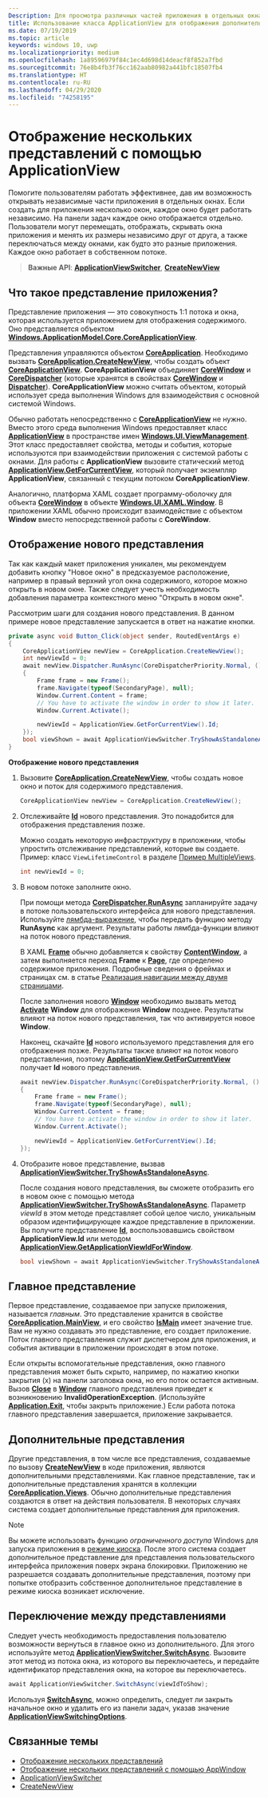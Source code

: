 ```yaml
---
Description: Для просмотра различных частей приложения в отдельных окнах следует использовать класс ApplicationView.
title: Использование класса ApplicationView для отображения дополнительных окон приложения
ms.date: 07/19/2019
ms.topic: article
keywords: windows 10, uwp
ms.localizationpriority: medium
ms.openlocfilehash: 1a89596979f84c1ec4d698d14deacf8f852a7fbd
ms.sourcegitcommit: 76e8b4fb3f76cc162aab80982a441bfc18507fb4
ms.translationtype: HT
ms.contentlocale: ru-RU
ms.lasthandoff: 04/29/2020
ms.locfileid: "74258195"
---
```

# <a name="show-multiple-views-with-applicationview"></a>Отображение нескольких представлений с помощью ApplicationView

Помогите пользователям работать эффективнее, дав им возможность открывать независимые части приложения в отдельных окнах. Если создать для приложения несколько окон, каждое окно будет работать независимо. На панели задач каждое окно отображается отдельно. Пользователи могут перемещать, отображать, скрывать окна приложения и менять их размеры независимо друг от друга, а также переключаться между окнами, как будто это разные приложения. Каждое окно работает в собственном потоке.

> **Важные API**: [**ApplicationViewSwitcher**](https://docs.microsoft.com/uwp/api/Windows.UI.ViewManagement.ApplicationViewSwitcher), [**CreateNewView**](https://docs.microsoft.com/uwp/api/windows.applicationmodel.core.coreapplication.createnewview)

## <a name="what-is-a-view"></a>Что такое представление приложения?

Представление приложения — это совокупность 1:1 потока и окна, которая используется приложением для отображения содержимого. Оно представляется объектом [**Windows.ApplicationModel.Core.CoreApplicationView**](https://docs.microsoft.com/uwp/api/Windows.ApplicationModel.Core.CoreApplicationView).

Представления управляются объектом [**CoreApplication**](https://docs.microsoft.com/uwp/api/Windows.ApplicationModel.Core.CoreApplication). Необходимо вызвать [**CoreApplication.CreateNewView**](https://docs.microsoft.com/uwp/api/windows.applicationmodel.core.coreapplication.createnewview), чтобы создать объект [**CoreApplicationView**](https://docs.microsoft.com/uwp/api/Windows.ApplicationModel.Core.CoreApplicationView). **CoreApplicationView** объединяет [**CoreWindow**](https://docs.microsoft.com/uwp/api/Windows.UI.Core.CoreWindow) и [**CoreDispatcher**](https://docs.microsoft.com/uwp/api/Windows.UI.Core.CoreDispatcher) (которые хранятся в свойствах [**CoreWindow**](https://docs.microsoft.com/uwp/api/windows.applicationmodel.core.coreapplicationview.corewindow) и [**Dispatcher**](https://docs.microsoft.com/uwp/api/windows.applicationmodel.core.coreapplicationview.dispatcher)). **CoreApplicationView** можно считать объектом, который использует среда выполнения Windows для взаимодействия с основной системой Windows.

Обычно работать непосредственно с [**CoreApplicationView**](https://docs.microsoft.com/uwp/api/Windows.ApplicationModel.Core.CoreApplicationView) не нужно. Вместо этого среда выполнения Windows предоставляет класс [**ApplicationView**](https://docs.microsoft.com/uwp/api/Windows.UI.ViewManagement.ApplicationView) в пространстве имен [**Windows.UI.ViewManagement**](https://docs.microsoft.com/uwp/api/Windows.UI.ViewManagement). Этот класс предоставляет свойства, методы и события, которые используются при взаимодействии приложения с системой работы с окнами. Для работы с **ApplicationView** вызовите статический метод [**ApplicationView.GetForCurrentView**](https://docs.microsoft.com/uwp/api/windows.ui.viewmanagement.applicationview.getforcurrentview), который получает экземпляр **ApplicationView**, связанный с текущим потоком **CoreApplicationView**.

Аналогично, платформа XAML создает программу-оболочку для объекта [**CoreWindow**](https://docs.microsoft.com/uwp/api/Windows.UI.Core.CoreWindow) в объекте [**Windows.UI.XAML.Window**](https://docs.microsoft.com/uwp/api/Windows.UI.Xaml.Window). В приложении XAML обычно происходит взаимодействие с объектом **Window** вместо непосредственной работы с **CoreWindow**.

## <a name="show-a-new-view"></a>Отображение нового представления

Так как каждый макет приложения уникален, мы рекомендуем добавить кнопку "Новое окно" в предсказуемое расположение, например в правый верхний угол окна содержимого, которое можно открыть в новом окне. Также следует учесть необходимость добавления параметра контекстного меню "Открыть в новом окне".

Рассмотрим шаги для создания нового представления. В данном примере новое представление запускается в ответ на нажатие кнопки.

```csharp
private async void Button_Click(object sender, RoutedEventArgs e)
{
    CoreApplicationView newView = CoreApplication.CreateNewView();
    int newViewId = 0;
    await newView.Dispatcher.RunAsync(CoreDispatcherPriority.Normal, () =>
    {
        Frame frame = new Frame();
        frame.Navigate(typeof(SecondaryPage), null);   
        Window.Current.Content = frame;
        // You have to activate the window in order to show it later.
        Window.Current.Activate();

        newViewId = ApplicationView.GetForCurrentView().Id;
    });
    bool viewShown = await ApplicationViewSwitcher.TryShowAsStandaloneAsync(newViewId);
}
```

**Отображение нового представления**

1.  Вызовите [**CoreApplication.CreateNewView**](https://docs.microsoft.com/uwp/api/windows.applicationmodel.core.coreapplication.createnewview), чтобы создать новое окно и поток для содержимого представления.

    ```csharp
    CoreApplicationView newView = CoreApplication.CreateNewView();
    ```

2.  Отслеживайте [**Id**](https://docs.microsoft.com/uwp/api/windows.ui.viewmanagement.applicationview.id) нового представления. Это понадобится для отображения представления позже.

    Можно создать некоторую инфраструктуру в приложении, чтобы упростить отслеживание представлений, которые вы создаете. Пример: класс `ViewLifetimeControl` в разделе [Пример MultipleViews](https://github.com/Microsoft/Windows-universal-samples/tree/master/Samples/MultipleViews).

    ```csharp
    int newViewId = 0;
    ```

3.  В новом потоке заполните окно.

    При помощи метода [**CoreDispatcher.RunAsync**](https://docs.microsoft.com/uwp/api/windows.ui.core.coredispatcher.runasync) запланируйте задачу в потоке пользовательского интерфейса для нового представления. Используйте [лямбда-выражение](https://msdn.microsoft.com/library/bb397687.aspx), чтобы передать функцию методу **RunAsync** как аргумент. Результаты работы лямбда-функции влияют на поток нового представления.

    В XAML [**Frame**](https://docs.microsoft.com/uwp/api/Windows.UI.Xaml.Controls.Frame) обычно добавляется к свойству [**Content**](https://docs.microsoft.com/uwp/api/windows.ui.xaml.window.content)[**Window**](https://docs.microsoft.com/uwp/api/Windows.UI.Xaml.Window), а затем выполняется переход **Frame** к [**Page**](https://docs.microsoft.com/uwp/api/Windows.UI.Xaml.Controls.Page), где определено содержимое приложения. Подробные сведения о фреймах и страницах см. в статье [Реализация навигации между двумя страницами](../basics/navigate-between-two-pages.md).

    После заполнения нового [**Window**](https://docs.microsoft.com/uwp/api/Windows.UI.Xaml.Window) необходимо вызвать метод [**Activate**](https://docs.microsoft.com/uwp/api/windows.ui.xaml.window.activate)&nbsp;**Window** для отображения **Window** позднее. Результаты влияют на поток нового представления, так что активируется новое **Window**.

    Наконец, скачайте [**Id**](https://docs.microsoft.com/uwp/api/windows.ui.viewmanagement.applicationview.id) нового используемого представления для его отображения позже. Результаты также влияют на поток нового представления, поэтому [**ApplicationView.GetForCurrentView**](https://docs.microsoft.com/uwp/api/windows.ui.viewmanagement.applicationview.getforcurrentview) получает **Id** нового представления.

    ```csharp
    await newView.Dispatcher.RunAsync(CoreDispatcherPriority.Normal, () =>
    {
        Frame frame = new Frame();
        frame.Navigate(typeof(SecondaryPage), null);   
        Window.Current.Content = frame;
        // You have to activate the window in order to show it later.
        Window.Current.Activate();

        newViewId = ApplicationView.GetForCurrentView().Id;
    });
    ```

4.  Отобразите новое представление, вызвав [**ApplicationViewSwitcher.TryShowAsStandaloneAsync**](https://docs.microsoft.com/uwp/api/windows.ui.viewmanagement.applicationviewswitcher.tryshowasstandaloneasync).

    После создания нового представления, вы сможете отобразить его в новом окне с помощью метода [**ApplicationViewSwitcher.TryShowAsStandaloneAsync**](https://docs.microsoft.com/uwp/api/windows.ui.viewmanagement.applicationviewswitcher.tryshowasstandaloneasync). Параметр *viewId* в этом методе представляет собой целое число, уникальным образом идентифицирующее каждое представление в приложении. Вы получите представление [**Id**](https://docs.microsoft.com/uwp/api/windows.ui.viewmanagement.applicationview.id), воспользовавшись свойством **ApplicationView.Id** или методом [**ApplicationView.GetApplicationViewIdForWindow**](https://docs.microsoft.com/uwp/api/windows.ui.viewmanagement.applicationview.getapplicationviewidforwindow).

    ```csharp
    bool viewShown = await ApplicationViewSwitcher.TryShowAsStandaloneAsync(newViewId);
    ```

## <a name="the-main-view"></a>Главное представление


Первое представление, создаваемое при запуске приложения, называется *главным*. Это представление хранится в свойстве [**CoreApplication.MainView**](https://docs.microsoft.com/uwp/api/windows.applicationmodel.core.coreapplication.mainview), и его свойство [**IsMain**](https://docs.microsoft.com/uwp/api/windows.applicationmodel.core.coreapplicationview.ismain) имеет значение true. Вам не нужно создавать это представление, его создает приложение. Поток главного представления служит диспетчером для приложения, и события активации в приложении происходят в этом потоке.

Если открыты вспомогательные представления, окно главного представления может быть скрыто, например, по нажатию кнопки закрытия (x) на панели заголовка окна, но его поток остается активным. Вызов [**Close**](https://docs.microsoft.com/uwp/api/windows.ui.xaml.window.close) в [**Window**](https://docs.microsoft.com/uwp/api/Windows.UI.Xaml.Window) главного представления приведет к возникновению **InvalidOperationException**. (Используйте [**Application.Exit**](https://docs.microsoft.com/uwp/api/windows.ui.xaml.application.exit), чтобы закрыть приложение.) Если работа потока главного представления завершается, приложение закрывается.

## <a name="secondary-views"></a>Дополнительные представления


Другие представления, в том числе все представления, создаваемые по вызову [**CreateNewView**](https://docs.microsoft.com/uwp/api/windows.applicationmodel.core.coreapplication.createnewview) в коде приложения, являются дополнительными представлениями. Как главное представление, так и дополнительные представления хранятся в коллекции [**CoreApplication.Views**](https://docs.microsoft.com/uwp/api/windows.applicationmodel.core.coreapplication.views). Обычно дополнительные представления создаются в ответ на действия пользователя. В некоторых случаях система создает дополнительные представления для приложения.

> [!NOTE]
> Вы можете использовать функцию *ограниченного доступа* Windows для запуска приложения в [режиме киоска](https://docs.microsoft.com/windows/manage/set-up-a-device-for-anyone-to-use). После этого система создает дополнительное представление для представления пользовательского интерфейса приложения поверх экрана блокировки. Приложению не разрешается создавать дополнительные представления, поэтому при попытке отобразить собственное дополнительное представление в режиме киоска возникает исключение.

## <a name="switch-from-one-view-to-another"></a>Переключение между представлениями

Следует учесть необходимость предоставления пользователю возможности вернуться в главное окно из дополнительного. Для этого используйте метод [**ApplicationViewSwitcher.SwitchAsync**](https://docs.microsoft.com/uwp/api/windows.ui.viewmanagement.applicationviewswitcher.switchasync). Вызовите этот метод из потока окна, из которого вы переключаетесь, и передайте идентификатор представления окна, на которое вы переключаетесь.

```csharp
await ApplicationViewSwitcher.SwitchAsync(viewIdToShow);
```

Используя [**SwitchAsync**](https://docs.microsoft.com/uwp/api/windows.ui.viewmanagement.applicationviewswitcher.switchasync), можно определить, следует ли закрыть начальное окно и удалить его из панели задач, указав значение [**ApplicationViewSwitchingOptions**](https://docs.microsoft.com/uwp/api/Windows.UI.ViewManagement.ApplicationViewSwitchingOptions).

## <a name="related-topics"></a>Связанные темы

- [Отображение нескольких представлений](show-multiple-views.md)
- [Отображение нескольких представлений с помощью AppWindow](app-window.md)
- [ApplicationViewSwitcher](https://docs.microsoft.com/uwp/api/Windows.UI.ViewManagement.ApplicationViewSwitcher)
- [CreateNewView](https://docs.microsoft.com/uwp/api/windows.applicationmodel.core.coreapplication.createnewview)
